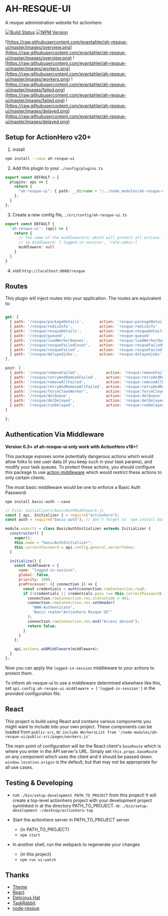 # AH-RESQUE-UI

A resque administration website for actionhero

[![Build Status](https://circleci.com/gh/actionhero/ah-resque-ui.png)](https://circleci.com/gh/actionhero/ah-resque-ui)
[![NPM Version](https://img.shields.io/npm/v/ah-resque-ui.svg?style=flat-square)](https://www.npmjs.com/package/ah-resque-ui)

![https://raw.githubusercontent.com/evantahler/ah-resque-ui/master/images/overview.png](https://raw.githubusercontent.com/evantahler/ah-resque-ui/master/images/overview.png)
![https://raw.githubusercontent.com/evantahler/ah-resque-ui/master/images/workers.png](https://raw.githubusercontent.com/evantahler/ah-resque-ui/master/images/workers.png)
![https://raw.githubusercontent.com/evantahler/ah-resque-ui/master/images/failed.png](https://raw.githubusercontent.com/evantahler/ah-resque-ui/master/images/failed.png)
![https://raw.githubusercontent.com/evantahler/ah-resque-ui/master/images/delayed.png](https://raw.githubusercontent.com/evantahler/ah-resque-ui/master/images/delayed.png)

## Setup for ActionHero v20+

1. install

```bash
npm install --save ah-resque-ui
```

2. Add this plugin to your `./config/plugins.ts`

```ts
export const DEFAULT = {
  plugins: api => {
    return {
      "ah-resque-ui": { path: __dirname + "/../node_modules/ah-resque-ui" }
    };
  }
};
```

3. Create a new config file, `./src/config/ah-resque-ui.ts`

```ts
export const DEFAULT {
  'ah-resque-ui': (api) => {
    return {
      // the name of the middleware(s) which will protect all actions in this plugin
      // ie middleware: ['logged-in-session', 'role-admin']
      middleware: null
    }
  }
}
```

4. visit `http://localhost:8080/resque`

## Routes

This plugin will inject routes into your application. The routes are equivalent to:

```js

get: [
  { path: '/resque/packageDetails',       action: 'resque:packageDetails'    },
  { path: '/resque/redisInfo',            action: 'resque:redisInfo'         },
  { path: '/resque/resqueDetails',        action: 'resque:resqueDetails'     },
  { path: '/resque/queued',               action: 'resque:queued'            },
  { path: '/resque/loadWorkerQueues',     action: 'resque:loadWorkerQueues'  },
  { path: '/resque/resqueFailedCount',    action: 'resque:resqueFailedCount' },
  { path: '/resque/resqueFailed',         action: 'resque:resqueFailed'      },
  { path: '/resque/delayedjobs',          action: 'resque:delayedjobs'       },
],

post: [
  { path: '/resque/removeFailed',            action: 'resque:removeFailed'            },
  { path: '/resque/retryAndRemoveFailed',    action: 'resque:retryAndRemoveFailed'    },
  { path: '/resque/removeAllFailed',         action: 'resque:removeAllFailed'         },
  { path: '/resque/retryAndRemoveAllFailed', action: 'resque:retryAndRemoveAllFailed' },
  { path: '/resque/forceCleanWorker',        action: 'resque:forceCleanWorker'        },
  { path: '/resque/delQueue',                action: 'resque:delQueue'                },
  { path: '/resque/delDelayed',              action: 'resque:delDelayed'              },
  { path: '/resque/runDelayed',              action: 'resque:runDelayed'              },
]

};
```

## Authentication Via Middleware

**Version 0.3+ of ah-resque-ui only work with ActionHero v18+!**

This package exposes some potentially dangerous actions which would allow folks to see user data (if you keep such in your task params), and modify your task queues. To protect these actions, you should configure this package to use [action middleware](http://www.actionherojs.com/docs/#action-middleware) which would restrict these actions to only certain clients.

The most basic middleware would be one to enforce a Basic Auth Password:

`npm install basic-auth --save`

```js
// File: initializers/basicAuthMiddleware.js
const { api, Initializer } = require("actionhero");
const auth = require("basic-auth"); // don't forget to `npm install basic-auth --save`

module.exports = class BasicAuthInitializer extends Initializer {
  constructor() {
    super();
    this.name = "basicAuthInitializer";
    this.correctPassword = api.config.general.serverToken;
  }

  initialize() {
    const middleware = {
      name: "logged-in-session",
      global: false,
      priority: 1000,
      preProcessor: ({ connection }) => {
        const credentials = auth(connection.rawConnection.req);
        if (!credentials || credentials.pass !== this.correctPassword) {
          connection.rawConnection.res.statusCode = 401;
          connection.rawConnection.res.setHeader(
            "WWW-Authenticate",
            'Basic realm="Actionhero Resque UI"'
          );
          connection.rawConnection.res.end("Access denied");
          return false;
        }
      }
    };

    api.actions.addMiddleware(middleware);
  }
};
```

Now you can apply the `logged-in-session` middleware to your actions to protect them.

To inform ah-resque-ui to use a middleware determined elsewhere like this, set `api.config.ah-resque-ui.middleware = ['logged-in-session']` in the provided configuration file.

## React

This project is build using React and contains various components you might want to include into your own project. These components can be loaded from `public-src`, ie: `include WorkersList from '/node-modules/ah-resque-ui/public-src/pages/workers.js'`

The main point of configuration will be the React client's `baseRoute` which is where you enter in the API server's URL. Simply set `this.props.baseRoute` on any component which uses the client and it should be passed down. `window.location.origin` is the default, but that may not be appropriate for all use cases.

## Testing & Developing

- run `./bin/setup-development PATH_TO_PROJECT` from this project! It will create a top-level actionhero project with your development project symlinked in at the directory PATH_TO_PROJECT. ie: `./bin/setup-development ~/desktop/actionhero-top`

- Start the actionhero server in PATH_TO_PROJECT server
  - (in PATH_TO_PROJECT)
  - `npm start`
- In another shell, run the webpack to regenerate your changes
  - (in this project)
  - `npm run ui:watch`

## Thanks

- [Theme](https://bootswatch.com)
- [React](https://facebook.github.io/react/)
- [Delicious Hat](https://www.delicioushat.com)
- [TaskRabbit](https://www.taskrabbit.com)
- [node-resque](https://github.com/taskrabbit/node-resque)
